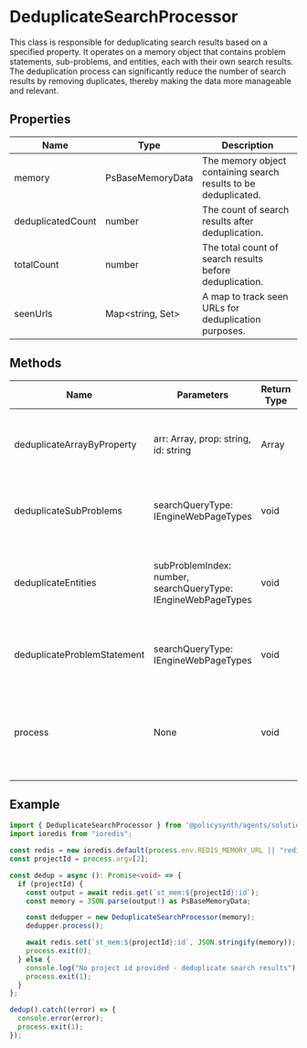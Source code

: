 # DeduplicateSearchProcessor

This class is responsible for deduplicating search results based on a specified property. It operates on a memory object that contains problem statements, sub-problems, and entities, each with their own search results. The deduplication process can significantly reduce the number of search results by removing duplicates, thereby making the data more manageable and relevant.

## Properties

| Name               | Type                             | Description                                                                 |
|--------------------|----------------------------------|-----------------------------------------------------------------------------|
| memory             | PsBaseMemoryData                 | The memory object containing search results to be deduplicated.             |
| deduplicatedCount  | number                           | The count of search results after deduplication.                            |
| totalCount         | number                           | The total count of search results before deduplication.                     |
| seenUrls           | Map<string, Set<string>>         | A map to track seen URLs for deduplication purposes.                        |

## Methods

| Name                          | Parameters                                             | Return Type                      | Description                                                                                   |
|-------------------------------|--------------------------------------------------------|----------------------------------|-----------------------------------------------------------------------------------------------|
| deduplicateArrayByProperty    | arr: Array<IEngineSearchResultItem>, prop: string, id: string | Array<IEngineSearchResultItem> | Deduplicates an array of search result items by a specified property.                        |
| deduplicateSubProblems        | searchQueryType: IEngineWebPageTypes                   | void                             | Deduplicates search results for all sub-problems.                                             |
| deduplicateEntities           | subProblemIndex: number, searchQueryType: IEngineWebPageTypes | void                             | Deduplicates search results for entities within a specific sub-problem.                      |
| deduplicateProblemStatement   | searchQueryType: IEngineWebPageTypes                   | void                             | Deduplicates search results for the problem statement.                                        |
| process                       | None                                                   | void                             | Initiates the deduplication process for problem statements, sub-problems, and entities.       |

## Example

```typescript
import { DeduplicateSearchProcessor } from '@policysynth/agents/solutions/tools/oneOff/dedupSearchResults.js';
import ioredis from "ioredis";

const redis = new ioredis.default(process.env.REDIS_MEMORY_URL || "redis://localhost:6379");
const projectId = process.argv[2];

const dedup = async (): Promise<void> => {
  if (projectId) {
    const output = await redis.get(`st_mem:${projectId}:id`);
    const memory = JSON.parse(output!) as PsBaseMemoryData;

    const dedupper = new DeduplicateSearchProcessor(memory);
    dedupper.process();

    await redis.set(`st_mem:${projectId}:id`, JSON.stringify(memory));
    process.exit(0);
  } else {
    console.log("No project id provided - deduplicate search results");
    process.exit(1);
  }
};

dedup().catch((error) => {
  console.error(error);
  process.exit(1);
});
```